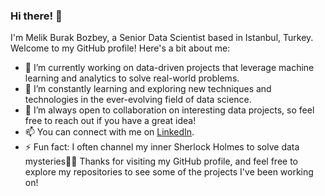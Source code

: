 ### Hi there! 👋

I'm Melik Burak Bozbey, a Senior Data Scientist based in Istanbul, Turkey. Welcome to my GitHub profile! Here's a bit about me:

- 🔭 I’m currently working on data-driven projects that leverage machine learning and analytics to solve real-world problems.
- 🌱 I’m constantly learning and exploring new techniques and technologies in the ever-evolving field of data science.
- 👯 I’m always open to collaboration on interesting data projects, so feel free to reach out if you have a great idea!
- 📫 You can connect with me on [LinkedIn](https://www.linkedin.com/in/mburakbozbey).
- ⚡ Fun fact: I often channel my inner Sherlock Holmes to solve data mysteries🕵️‍♂️
Thanks for visiting my GitHub profile, and feel free to explore my repositories to see some of the projects I've been working on!
